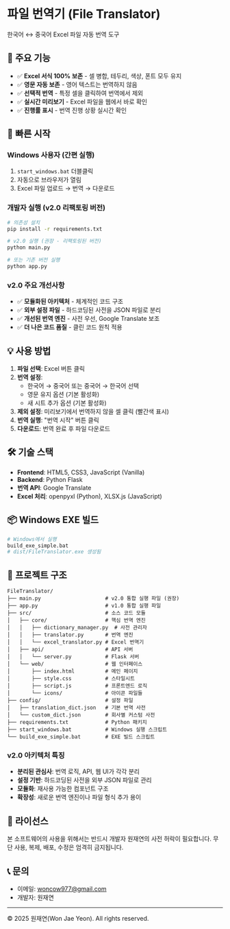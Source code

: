 # 파일 번역기 (File Translator)

한국어 ↔ 중국어 Excel 파일 자동 번역 도구

## 🌟 주요 기능

- ✅ **Excel 서식 100% 보존** - 셀 병합, 테두리, 색상, 폰트 모두 유지
- ✅ **영문 자동 보존** - 영어 텍스트는 번역하지 않음
- ✅ **선택적 번역** - 특정 셀을 클릭하여 번역에서 제외
- ✅ **실시간 미리보기** - Excel 파일을 웹에서 바로 확인
- ✅ **진행률 표시** - 번역 진행 상황 실시간 확인

## 🚀 빠른 시작

### Windows 사용자 (간편 실행)

1. `start_windows.bat` 더블클릭
2. 자동으로 브라우저가 열림
3. Excel 파일 업로드 → 번역 → 다운로드

### 개발자 실행 (v2.0 리팩토링 버전)

```bash
# 의존성 설치
pip install -r requirements.txt

# v2.0 실행 (권장 - 리팩토링된 버전)
python main.py

# 또는 기존 버전 실행
python app.py
```

### v2.0 주요 개선사항

- ✅ **모듈화된 아키텍처** - 체계적인 코드 구조
- ✅ **외부 설정 파일** - 하드코딩된 사전을 JSON 파일로 분리
- ✅ **개선된 번역 엔진** - 사전 우선, Google Translate 보조
- ✅ **더 나은 코드 품질** - 클린 코드 원칙 적용

## 💡 사용 방법

1. **파일 선택**: Excel 버튼 클릭
2. **번역 설정**: 
   - 한국어 → 중국어 또는 중국어 → 한국어 선택
   - 영문 유지 옵션 (기본 활성화)
   - 새 시트 추가 옵션 (기본 활성화)
3. **제외 설정**: 미리보기에서 번역하지 않을 셀 클릭 (빨간색 표시)
4. **번역 실행**: "번역 시작" 버튼 클릭
5. **다운로드**: 번역 완료 후 파일 다운로드

## 🛠 기술 스택

- **Frontend**: HTML5, CSS3, JavaScript (Vanilla)
- **Backend**: Python Flask
- **번역 API**: Google Translate
- **Excel 처리**: openpyxl (Python), XLSX.js (JavaScript)

## 📦 Windows EXE 빌드

```bash
# Windows에서 실행
build_exe_simple.bat
# dist/FileTranslator.exe 생성됨
```

## 📂 프로젝트 구조

```
FileTranslator/
├── main.py                     # v2.0 통합 실행 파일 (권장)
├── app.py                      # v1.0 통합 실행 파일
├── src/                        # 소스 코드 모듈
│   ├── core/                   # 핵심 번역 엔진
│   │   ├── dictionary_manager.py  # 사전 관리자
│   │   ├── translator.py       # 번역 엔진
│   │   └── excel_translator.py # Excel 번역기
│   ├── api/                    # API 서버
│   │   └── server.py           # Flask 서버
│   └── web/                    # 웹 인터페이스
│       ├── index.html          # 메인 페이지
│       ├── style.css           # 스타일시트
│       ├── script.js           # 프론트엔드 로직
│       └── icons/              # 아이콘 파일들
├── config/                     # 설정 파일
│   ├── translation_dict.json   # 기본 번역 사전
│   └── custom_dict.json        # 회사별 커스텀 사전
├── requirements.txt            # Python 패키지
├── start_windows.bat           # Windows 실행 스크립트
└── build_exe_simple.bat        # EXE 빌드 스크립트
```

### v2.0 아키텍처 특징

- **분리된 관심사**: 번역 로직, API, 웹 UI가 각각 분리
- **설정 기반**: 하드코딩된 사전을 외부 JSON 파일로 관리
- **모듈화**: 재사용 가능한 컴포넌트 구조
- **확장성**: 새로운 번역 엔진이나 파일 형식 추가 용이

## 📝 라이선스

본 소프트웨어의 사용을 위해서는 반드시 개발자 원재연의 사전 허락이 필요합니다.
무단 사용, 복제, 배포, 수정은 엄격히 금지됩니다.

## 📞 문의

- 이메일: woncow977@gmail.com
- 개발자: 원재연

---
© 2025 원재연(Won Jae Yeon). All rights reserved.